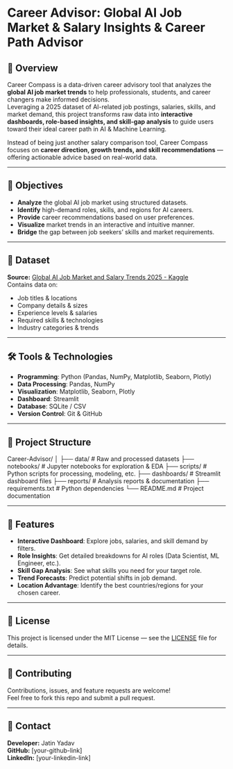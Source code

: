 # Career Advisor: Global AI Job Market & Salary Insights & Career Path Advisor

## 📌 Overview
Career Compass is a data-driven career advisory tool that analyzes the **global AI job market trends** to help professionals, students, and career changers make informed decisions.  
Leveraging a 2025 dataset of AI-related job postings, salaries, skills, and market demand, this project transforms raw data into **interactive dashboards, role-based insights, and skill-gap analysis** to guide users toward their ideal career path in AI & Machine Learning.

Instead of being just another salary comparison tool, Career Compass focuses on **career direction, growth trends, and skill recommendations** — offering actionable advice based on real-world data.

---

## 🎯 Objectives
- **Analyze** the global AI job market using structured datasets.
- **Identify** high-demand roles, skills, and regions for AI careers.
- **Provide** career recommendations based on user preferences.
- **Visualize** market trends in an interactive and intuitive manner.
- **Bridge** the gap between job seekers’ skills and market requirements.

---

## 📂 Dataset
**Source:** [Global AI Job Market and Salary Trends 2025 - Kaggle](https://www.kaggle.com/datasets/bismasajjad/global-ai-job-market-and-salary-trends-2025)  
Contains data on:
- Job titles & locations
- Company details & sizes
- Experience levels & salaries
- Required skills & technologies
- Industry categories & trends

---

## 🛠 Tools & Technologies
- **Programming**: Python (Pandas, NumPy, Matplotlib, Seaborn, Plotly)
- **Data Processing**: Pandas, NumPy
- **Visualization**: Matplotlib, Seaborn, Plotly
- **Dashboard**: Streamlit
- **Database**: SQLite / CSV
- **Version Control**: Git & GitHub

---

## 📁 Project Structure
Career-Advisor/
│
├── data/ # Raw and processed datasets
├── notebooks/ # Jupyter notebooks for exploration & EDA
├── scripts/ # Python scripts for processing, modeling, etc.
├── dashboards/ # Streamlit dashboard files
├── reports/ # Analysis reports & documentation
├── requirements.txt # Python dependencies
└── README.md # Project documentation

---

## 🚀 Features
- **Interactive Dashboard**: Explore jobs, salaries, and skill demand by filters.
- **Role Insights**: Get detailed breakdowns for AI roles (Data Scientist, ML Engineer, etc.).
- **Skill Gap Analysis**: See what skills you need for your target role.
- **Trend Forecasts**: Predict potential shifts in job demand.
- **Location Advantage**: Identify the best countries/regions for your chosen career.

---

## 📜 License
This project is licensed under the MIT License — see the [LICENSE](LICENSE) file for details.

---

## 🤝 Contributing
Contributions, issues, and feature requests are welcome!  
Feel free to fork this repo and submit a pull request.

---

## 📧 Contact
**Developer:** Jatin Yadav  
**GitHub:** [your-github-link]  
**LinkedIn:** [your-linkedin-link]
